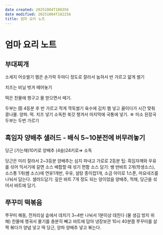 ```yaml
---
date created: 20251004T180356
date modified: 20251004T182256
title: 엄마 요리 노트
---
```


# 엄마 요리 노트

## 부대찌개
소세지 어슷썰기
햄은 손가락 두마디 정도로
잘라서 눕혀서 반 가르고
얇게 썰기

치즈는 비닐 벗겨 떼어놓기

떡은 찬물에 헹구고 물 받으면서 떼기.

두부는 田 4등분 후 반 가르고 작게 깍둑썰기
육수에 김치 햄 넣고 끓이다가
시간 맞춰 콩나물. 양파. 떡. 치즈 넣기
소독한 쑥갓 챙겨서 마지막에
국통에 넣기.
☆ 미소 된장국 두부는 두번 가르기


## 흑임자 양배추 샐러드 - 배식 5~10분전에 버무려놓기
당근 (가는채)10키로 양배추 (4슬)24키로⇒ 소독

당근은 미리 잘라서 2~3등분
양배추는 심지 파내고 가로로 2등분
팁: 흑임자깨와 우유를 섞어 믹서기에 갈면 소스 배합할 때 섞기 편함
소스 담기: 쌩 반바트 2개(학생소스), 소스통 1개(쌤 소스)에
연유1개반, 우유, 설탕 종이컵1개, 소금 아이로 1스푼, 마요네즈를
나눠서 담는다.
샐러드담기:  깊은 바트 7개 정도 되는 양이었음
양배추, 적채, 당근을 섞어서 바트에 담기.

## 쭈꾸미 떡볶음
쭈꾸미 해동, 전처리실 솥에서 데치기
3~4번 나눠서 1분이상 데친다
(물 생김 방지 위해)
찬물에 헹궈서 물기를 충분히 빼고 바트에 담아 냉장보관
10시 40분쯤 쭈꾸미를 살짝 볶다가 양념 넣고 떡 당근, 양파 양배추 넣고 볶는다.